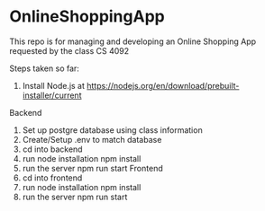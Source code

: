 # OnlineShoppingApp
This repo is for managing and developing an Online Shopping App requested by the class CS 4092


Steps taken so far:
1. Install Node.js at https://nodejs.org/en/download/prebuilt-installer/current

Backend
1. Set up postgre database using class information
2. Create/Setup .env to match database
3. cd into backend
4. run node installation
    npm install
5. run the server
    npm run start
Frontend
1. cd into frontend
2. run node installation
    npm install
3. run the server
    npm run start